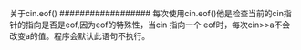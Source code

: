 关于cin.eof()
##################
每次使用cin.eof()他是检查当前的cin指针的指向是否是eof,因为eof的特殊性，当cin 指向一个
eof时，每次cin>>a不会改变a的值。程序会默认此语句不执行。
